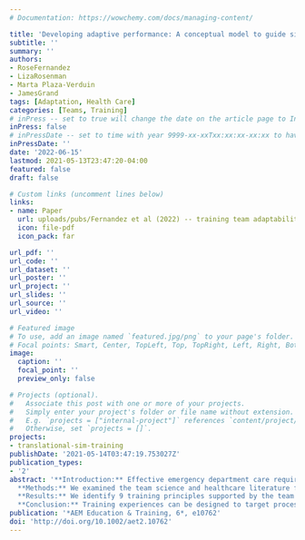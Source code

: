 ```yaml
---
# Documentation: https://wowchemy.com/docs/managing-content/

title: 'Developing adaptive performance: A conceptual model to guide simulation-based training design'
subtitle: ''
summary: ''
authors:
- RoseFernandez
- LizaRosenman
- Marta Plaza-Verduin
- JamesGrand
tags: [Adaptation, Health Care]
categories: [Teams, Training]
# inPress -- set to true will change the date on the article page to In Press; set to false will show publication date
inPress: false
# inPressDate -- set to time with year 9999-xx-xxTxx:xx:xx-xx:xx to have article listed as "in press" on Publications page; set to '' and include a date in the 'date' field once published
inPressDate: ''
date: '2022-06-15'
lastmod: 2021-05-13T23:47:20-04:00
featured: false
draft: false

# Custom links (uncomment lines below)
links:
- name: Paper
  url: uploads/pubs/Fernandez et al (2022) -- training team adaptability.pdf
  icon: file-pdf
  icon_pack: far

url_pdf: ''
url_code: ''
url_dataset: ''
url_poster: ''
url_project: ''
url_slides: ''
url_source: ''
url_video: ''

# Featured image
# To use, add an image named `featured.jpg/png` to your page's folder.
# Focal points: Smart, Center, TopLeft, Top, TopRight, Left, Right, BottomLeft, Bottom, BottomRight.
image:
  caption: ''
  focal_point: ''
  preview_only: false

# Projects (optional).
#   Associate this post with one or more of your projects.
#   Simply enter your project's folder or file name without extension.
#   E.g. `projects = ["internal-project"]` references `content/project/deep-learning/index.md`.
#   Otherwise, set `projects = []`.
projects:
- translational-sim-training
publishDate: '2021-05-14T03:47:19.753027Z'
publication_types:
- '2'
abstract: '**Introduction:** Effective emergency department care requires individuals and teams to adapt to changes in patient condition, team factors, environmental issues, and system-level challenges. Adaptability is often listed as an important skill for emergency medicine physicians; however, conceptual models describing the processes involved in adaptive performance have not been translated for healthcare settings.  Similarly, educators have not described training design strategies that support the development of adaptive performance.<br /><br />
  **Methods:** We examined the team science and healthcare literature for key concepts in adaptive performance, healthcare team performance, and diagnostic decision-making.  Using expert consensus, we integrated these concepts to develop the Team Adaptive Performance model and to identify training design approaches that support the development of adaptability.<br /><br />
  **Results:** We identify 9 training principles supported by the team adaptive performance model and the adaptive learning system. Each training principle is accompanied by recommendations and mechanisms for implementation in emergency medicine simulation-based education.<br /><br />
  **Conclusion:** Training experiences can be designed to target processes that support adaptive performance.<br /><br />'
publication: '*AEM Education & Training, 6*, e10762'
doi: 'http://doi.org/10.1002/aet2.10762'
---
```

